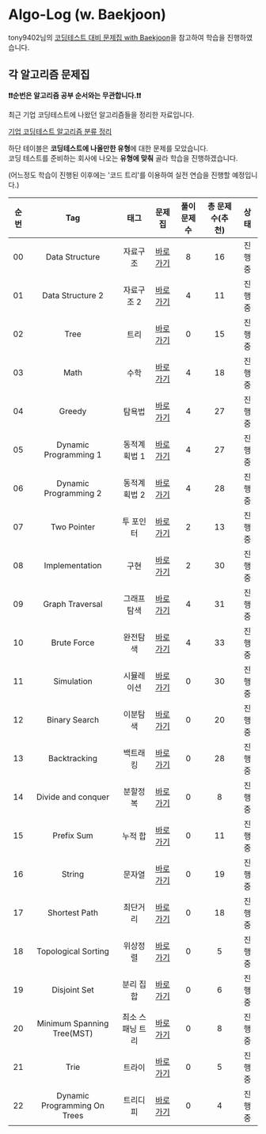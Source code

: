 # Algo-Log (w. Baekjoon)

tony9402님의 [코딩테스트 대비 문제집 with Baekjoon](https://github.com/tony9402/baekjoon)을 참고하여 학습을 진행하였습니다. 

## 각 알고리즘 문제집
**❗️❗️순번은 알고리즘 공부 순서와는 무관합니다.❗️❗️**

최근 기업 코딩테스트에 나왔던 알고리즘들을 정리한 자료입니다. 

[기업 코딩테스트 알고리즘 분류 정리](./CodingTest.md)

하단 테이블은 **코딩테스트에 나올만한 유형**에 대한 문제를 모았습니다.   
코딩 테스트를 준비하는 회사에 나오는 **유형에 맞춰** 골라 학습을 진행하겠습니다.

(어느정도 학습이 진행된 이후에는 '코드 트리'를 이용하여 실전 연습을 진행할 예정입니다.)


| 순번 | Tag                          | 태그                | 문제집    | 풀이 문제 수 | 총 문제 수(추천) |  상태             |
| :--: | :--------------------------: | :-----------------: | :------:  | :---------:  | :------: |:---------------:|
| 00 | Data Structure | 자료구조 | [바로가기](./data_structure) | 8 | 16 | 진행중 |
| 01 | Data Structure 2 | 자료구조 2 | [바로가기](./data_structure2) | 4 | 11 | 진행중 |
| 02 | Tree | 트리 | [바로가기](./tree) | 0 | 15 | 진행중 |
| 03 | Math | 수학 | [바로가기](./math) | 4 | 18 | 진행중 |
| 04 | Greedy | 탐욕법 | [바로가기](./greedy) | 4 | 27 | 진행중 |
| 05 | Dynamic Programming 1 | 동적계획법 1 | [바로가기](./dynamic_programming_1) | 4 | 27 | 진행중 |
| 06 | Dynamic Programming 2 | 동적계획법 2 | [바로가기](./dynamic_programming_2) | 4 | 28 | 진행중 |
| 07 | Two Pointer | 투 포인터 | [바로가기](./two_pointer) | 2 | 13 | 진행중 |
| 08 | Implementation | 구현 | [바로가기](./implementation) | 2 | 30 | 진행중 |
| 09 | Graph Traversal | 그래프 탐색 | [바로가기](./graph_traversal) | 4 | 31 | 진행중 |
| 10 | Brute Force | 완전탐색 | [바로가기](./brute_force) | 4 | 33 | 진행중 |
| 11 | Simulation | 시뮬레이션 | [바로가기](./simulation) | 0 | 30 | 진행중 |
| 12 | Binary Search | 이분탐색 | [바로가기](./binary_search) | 0 | 20 | 진행중 |
| 13 | Backtracking | 백트래킹 | [바로가기](./backtracking) | 0 | 28 | 진행중 |
| 14 | Divide and conquer | 분할정복 | [바로가기](./divide_and_conquer) | 0 | 8 | 진행중 |
| 15 | Prefix Sum | 누적 합 | [바로가기](./prefix_sum) | 0 | 11 | 진행중 |
| 16 | String | 문자열 | [바로가기](./string) | 0 | 19 | 진행중 |
| 17 | Shortest Path | 최단거리 | [바로가기](./shortest_path) | 0 | 18 | 진행중 |
| 18 | Topological Sorting | 위상정렬 | [바로가기](./topological_sorting) | 0 | 5 | 진행중 |
| 19 | Disjoint Set | 분리 집합 | [바로가기](./disjoint_set) | 0 | 6 | 진행중 |
| 20 | Minimum Spanning Tree(MST) | 최소 스패닝 트리 | [바로가기](./minimum_spanning_tree) | 0 | 8 | 진행중 |
| 21 | Trie | 트라이 | [바로가기](./trie) | 0 | 5 | 진행중 |
| 22 | Dynamic Programming On Trees | 트리디피 | [바로가기](./dynamic_programming_on_trees) | 0 | 4 | 진행중 |
